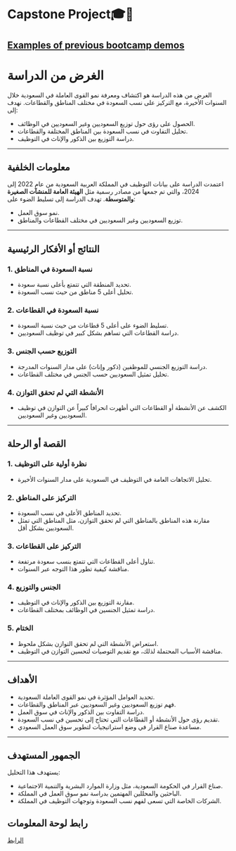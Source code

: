 # Capstone Project🎓🥳
## [Examples of previous bootcamp demos](https://drive.google.com/drive/folders/1MEL3hZiofg_4rksTD8txyPIlGYkz8NYU?usp=drive_link)
# الغرض من الدراسة  
الغرض من هذه الدراسة هو اكتشاف ومعرفة نمو القوى العاملة في السعودية خلال السنوات الأخيرة، مع التركيز على نسب السعودة في مختلف المناطق والقطاعات. نهدف إلى:  
- الحصول على رؤى حول توزيع السعوديين وغير السعوديين في الوظائف.  
- تحليل التفاوت في نسب السعودة بين المناطق المختلفة والقطاعات.  
- دراسة التوزيع بين الذكور والإناث في التوظيف.

---

## معلومات الخلفية  
اعتمدت الدراسة على بيانات التوظيف في المملكة العربية السعودية من عام 2022 إلى 2024، والتي تم جمعها من مصادر رسمية مثل **الهيئة العامة للمنشآت الصغيرة والمتوسطة**. تهدف الدراسة إلى تسليط الضوء على:  
- نمو سوق العمل.  
- توزيع السعوديين وغير السعوديين في مختلف القطاعات والمناطق.

---

## النتائج أو الأفكار الرئيسية  

### 1. نسبة السعودة في المناطق  
- تحديد المنطقة التي تتمتع بأعلى نسبة سعودة.  
- تحليل أعلى 5 مناطق من حيث نسب السعودة.

### 2. نسبة السعودة في القطاعات  
- تسليط الضوء على أعلى 5 قطاعات من حيث نسبة السعودة.  
- دراسة القطاعات التي تساهم بشكل كبير في توظيف السعوديين.

### 3. التوزيع حسب الجنس  
- دراسة التوزيع الجنسي للموظفين (ذكور وإناث) على مدار السنوات المدرجة.  
- تحليل تمثيل السعوديين حسب الجنس في مختلف القطاعات.

### 4. الأنشطة التي لم تحقق التوازن  
- الكشف عن الأنشطة أو القطاعات التي أظهرت انحرافاً كبيراً عن التوازن في توظيف السعوديين وغير السعوديين.

---

## القصة أو الرحلة  

### 1. نظرة أولية على التوظيف  
- تحليل الاتجاهات العامة في التوظيف في السعودية على مدار السنوات الأخيرة.  

### 2. التركيز على المناطق  
- تحديد المناطق الأعلى في نسب السعودة.  
- مقارنة هذه المناطق بالمناطق التي لم تحقق التوازن، مثل المناطق التي تمثل السعوديين بشكل أقل.  

### 3. التركيز على القطاعات  
- تناول أعلى القطاعات التي تتمتع بنسب سعودة مرتفعة.  
- مناقشة كيفية تطور هذا التوجه عبر السنوات.  

### 4. الجنس والتوزيع  
- مقارنة التوزيع بين الذكور والإناث في التوظيف.  
- دراسة تمثيل الجنسين في الوظائف بمختلف القطاعات.  

### 5. الختام  
- استعراض الأنشطة التي لم تحقق التوازن بشكل ملحوظ.  
- مناقشة الأسباب المحتملة لذلك، مع تقديم التوصيات لتحسين التوازن في التوظيف.

---

## الأهداف  
- تحديد العوامل المؤثرة في نمو القوى العاملة السعودية.  
- فهم توزيع السعوديين وغير السعوديين عبر المناطق والقطاعات.  
- دراسة التفاوت بين الذكور والإناث في سوق العمل.  
- تقديم رؤى حول الأنشطة أو القطاعات التي تحتاج إلى تحسين في نسب السعودة.  
- مساعدة صناع القرار في وضع استراتيجيات لتطوير سوق العمل السعودي.

---

## الجمهور المستهدف  
يستهدف هذا التحليل:  
- صناع القرار في الحكومة السعودية، مثل وزارة الموارد البشرية والتنمية الاجتماعية.  
- الباحثين والمحللين المهتمين بدراسة نمو سوق العمل في المملكة.  
- الشركات الخاصة التي تسعى لفهم نسب السعودة وتوجهات التوظيف في المملكة.

## رابط لوحة المعلومات
[الرابط](https://capstone-project-1-srwb.onrender.com)
